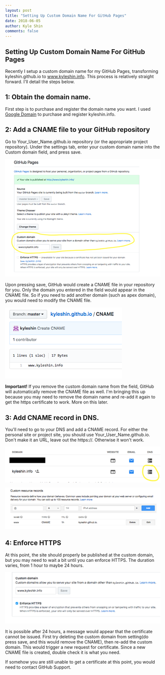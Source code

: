 ```yaml
---
layout: post
title: "Setting Up Custom Domain Name For GitHub Pages"
date: 2018-06-05
author: Kyle Shin
comments: false
---
```

## Setting Up Custom Domain Name For GitHub Pages

Recently I setup a custom domain name for my GitHub Pages, transforming kyleshin.github.io
to www.kyleshin.info. This process is relatively straight forward. I'll detail the steps below.


## 1: Obtain the domain name.
First step is to purchase and register the domain name you want.
I used [Google Domain](https://domains.google/) to purchase and register kyleshin.info.


## 2: Add a CNAME file to your GitHub repository
Go to Your_User_Name.github.io repository (or the appropriate project repository).
Under the settings tab, enter your custom domain name into the Custom domain field, and press save.

![custom domain in settings](/images/blog/2018-06-05/custom_domain_settings.png)

Upon pressing save, GitHub would create a CNAME file in your repository for you. Only the domain you entered
in the field would appear in the CNAME file. So if you need to add another domain (such as apex domain),
you would need to modify the CNAME file.

![CNAME](/images/blog/2018-06-05/cname.png)

**Important!** If you remove the custom domain name from the field, GitHub will automatically remove
the CNAME file as well. I'm bringing this up because you may need to remove the domain name and re-add it again to get the https
certificate to work. More on this later.

## 3: Add CNAME record in DNS.
You'll need to go to your DNS and add a CNAME record.
For either the personal site or project site, you should use Your_User_Name.github.io.
Don't make it an URL, leave out the https://. Otherwise it won't work.

![google dns](/images/blog/2018-06-05/google_dns.png)

![google custom resource record](/images/blog/2018-06-05/google_custom_resource_records.png)


## 4: Enforce HTTPS
At this point, the site should properly be published at the custom domain, but you may need to wait a bit
until you can enforce HTTPS. The duration varies, from 1 hour to maybe 24 hours.

![https ready](/images/blog/2018-06-05/https_ready.png)

It is possible after 24 hours, a message would appear that the certificate cannot be issued. First try
deleting the custom domain from setting(do press save, and this would remove the CNAME), then re-add the
custom domain. This would trigger a new request for certificate. Since a new CNAME file is created, double check it is what you need.

If somehow you are still unable to get a certificate at this point, you would need to contact
GitHub Support.
